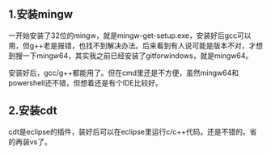 ## 1.安装mingw
一开始安装了32位的mingw，就是mingw-get-setup.exe，安装好后gcc可以用，但g++老是报错，也找不到解决办法。后来看到有人说可能是版本不对，才想到搜一下mingw64，其实我之前已经安装了gitforwindows，就是mingw64。

安装好后，gcc/g++都能用了。但在cmd里还是不方便，虽然mingw64和powershell还不错，但想着还是有个IDE比较好。
## 2.安装cdt
cdt是eclipse的插件，装好后可以在eclipse里运行c/c++代码。还是不错的。省的再装vs了。
